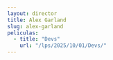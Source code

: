 ```yaml
---
layout: director
title: Alex Garland
slug: alex-garland
peliculas:
  - title: "Devs"
    url: "/lps/2025/10/01/Devs/"
---
```

